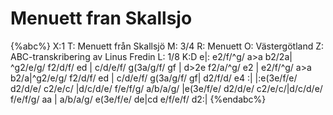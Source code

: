 # Menuett fran Skallsjo

{%abc%}
X:1
T: Menuett från Skallsjö
M: 3/4
R: Menuett
O: Västergötland
Z: ABC-transkribering av Linus Fredin
L: 1/8
K:D
e|: e2/f/^g/ a>a b2/2a| ^g2/e/g/ f2/d/f/ ed | c/d/e/f/ g(3a/g/f/ gf | d>2e f2/a/^g/ e2 |
e2/f/^g/ a>a b2/a|^g2/e/g/ f2/d/f/ ed | c/d/e/f/ g(3a/g/f/ gf| d2/f/d/ e4 :|
|:e(3e/f/e/ d2/d/e/ c2/e/c/ |d/c/d/e/ f/e/f/g/ a/b/a/g/  |e(3e/f/e/ d2/d/e/ c2/e/c/|d/c/d/e/ f/e/f/g/ aa  |
a/b/a/g/ e(3e/f/e/ de|cd e/f/e/f/ d2:|
{%endabc%}
